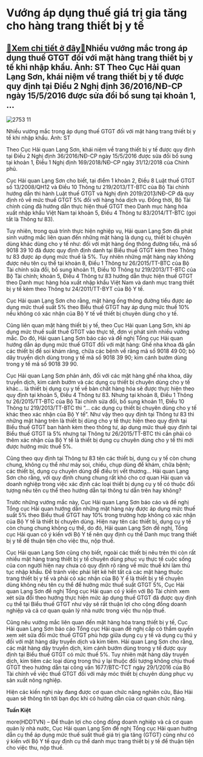 Vướng áp dụng thuế giá trị gia tăng cho hàng trang thiết bị y tế
================================================================

[:gift:Xem chi tiết ở đây:gift:](https://hddtvn.com/vuong-ap-dung-thue-gia-tri-gia-tang-cho-hang-trang-thiet-bi-y-te/)Nhiều vướng mắc trong áp dụng thuế GTGT đối với mặt hàng trang thiết bị y tế khi nhập khẩu. Ảnh: ST Theo Cục Hải quan Lạng Sơn, khái niệm về trang thiết bị y tế được quy định tại Điều 2 Nghị định 36/2016/NĐ-CP ngày 15/5/2016 được sửa đổi bổ sung tại khoản 1, …
--------------------------------------------------------------------------------------------------------------------------------------------------------------------------------------------------------------------------------------------------------------------





![2753 11](https://haiquanonline.com.vn/stores/news_dataimages/hoannm/082020/17/18/in_article/2753_11.jpg?rt=20200818083419 "Nhiều vướng mắc trong áp dụng thuế GTGT đối với mặt hàng trang thiết bị  y tế khi  nhập khẩu.	Ảnh: ST")


Nhiều vướng mắc trong áp dụng thuế GTGT đối với mặt hàng trang thiết bị y tế khi nhập khẩu. Ảnh: ST



Theo Cục Hải quan Lạng Sơn, khái niệm về trang thiết bị y tế được quy định tại Điều 2 Nghị định 36/2016/NĐ-CP ngày 15/5/2016 được sửa đổi bổ sung tại khoản 1, Điều 1 Nghị định 169/2018/NĐ-CP ngày 31/12/2018 của Chính phủ.


Cục Hải quan Lạng Sơn cho biết, tại điểm 1 khoản 2, Điều 8 Luật thuế GTGT số 13/2008/QH12 và Điều 10 Thông tư 219/2013/TT-BTC của Bộ Tài chính hướng dẫn thi hành Luật thuế GTGT và Nghị định 2019/2013/NĐ-CP đã quy định rõ về mức thuế GTGT 5% đối với hàng hóa dịch vụ. Đồng thời, Bộ Tài chính cũng đã hướng dẫn thực hiện thuế GTGT theo Danh mục hàng hóa xuất nhập khẩu Việt Nam tại khoản 5, Điều 4 Thông tư 83/2014/TT-BTC (gọi tắt là Thông tư 83).


Tuy nhiên, trong quá trình thực hiện nghiệp vụ, Hải quan Lạng Sơn đã phát sinh vướng mắc liên quan đến những mặt hàng là dụng cụ, thiết bị chuyên dùng khác dùng cho y tế như: đối với mặt hàng ống thông đường tiểu, mã số 9018 39 10 đã được quy định định danh tại Biểu thuế GTGT kèm theo Thông tư 83 được áp dụng mức thuế là 5%. Tuy nhiên những mặt hàng này không được nêu tên cụ thể tại khoản 8, Điều 1 Thông tư 26/2015/TT-BTC của Bộ Tài chính sửa đổi, bổ sung khoản 11, Điều 10 Thông tư 219/2013/TT-BTC của Bộ Tài chính; khoản 5, Điều 4 Thông tư 83 hướng dẫn thực hiện thuế GTGT theo Danh mục hàng hóa xuất nhập khẩu Việt Nam và danh mục trang thiết bị y tế kèm theo Thông tư 24/2011/TT-BYT của Bộ Y tế.


Cục Hải quan Lạng Sơn cho rằng, mặt hàng ống thông đường tiểu được áp dụng mức thuế suất 5% theo Biểu thuế GTGT hay áp dụng mức thuế 10% nếu không có xác nhận của Bộ Y tế về thiết bị chuyên dùng cho y tế.


Cũng liên quan mặt hàng thiết bị y tế, theo Cục Hải quan Lạng Sơn, khi áp dụng mức thuế suất thuế GTGT vào thực tế, đơn vị phát sinh nhiều vướng mắc. Do đó, Hải quan Lạng Sơn báo cáo và đề nghị Tổng cục Hải quan hướng dẫn áp dụng mức thuế GTGT đối với mặt hàng: Ghế nha khoa đã gắn các thiết bị để soi khám răng, chữa các bệnh về răng mã số 9018 49 00; bộ dây truyền dịch dùng trong y tế mã số 9018 39 90; kim cánh bướm dùng trong y tế mã số 9018 39 90.


Cục Hải quan Lạng Sơn phản ánh, đối với các mặt hàng ghế nha khoa, dây truyền dịch, kim cánh bướm và các dụng cụ thiết bị chuyên dùng cho y tế khác… là thiết bị dụng cụ y tế về bản chất hàng hóa sẽ được thực hiện theo quy định tại khoản 5, Điều 4 Thông tư 83. Nhưng tại khoản 8, Điều 1 Thông tư 26/2015/TT-BTC của Bộ Tài chính sửa đổi, bổ sung khoản 11, Điều 10 Thông tư 219/2013/TT-BTC thì “… các dụng cụ thiết bị chuyên dùng cho y tế khác theo xác nhận của Bộ Y tế”. Như vậy theo quy định tại Thông tư 83 thì những mặt hàng trên là thiết bị dùng cho y tế thực hiện theo quy định tại Biểu thuế GTGT ban hành kèm theo thông tư, áp dụng mức thuế quy định tại Biểu thuế GTGT là 5% nhưng tại Thông tư 26/2015/TT-BTC thì cần phải có thêm xác nhận của Bộ Y tế là thiết bị dụng cụ chuyên dùng cho y tế thì mới được hưởng mức thuế 5%.


Cũng theo quy định tại Thông tư 83 tên các thiết bị, dụng cụ y tế còn chung chung, không cụ thể như máy soi, chiếu, chụp dùng để khám, chữa bệnh; các thiết bị, dụng cụ chuyên dùng để điều trị vết thương… Hải quan Lạng Sơn cho rằng, với quy định chung chung rất khó cho cơ quan Hải quan và doanh nghiệp trong việc xác định các loại thiết bị dụng cụ y tế có thuộc đối tượng nêu tên cụ thể theo hướng dẫn tại thông tư dẫn trên hay không?


Trước những vướng mắc này, Cục Hải quan Lạng Sơn báo cáo và đề nghị Tổng cục Hải quan hướng dẫn những mặt hàng này được áp dụng mức thuế suất 5% theo Biểu thuế GTGT hay 10% trong trường hợp không có xác nhận của Bộ Y tế là thiết bị chuyên dùng. Hiện nay tên các thiết bị, dụng cụ y tế còn chung chung không cụ thể, do đó, Hải quan Lạng Sơn đề nghị, Tổng cục Hải quan có ý kiến với Bộ Y tế nên quy định cụ thể Danh mục trang thiết bị y tế để thuận tiện cho việc thu, nộp thuế.


Cục Hải quan Lạng Sơn cũng cho biết, ngoài các thiết bị nêu trên thì còn rất nhiều mặt hàng trang thiết bị y tế chuyên dùng phục vụ thực tế cuộc sống của con người hiện nay chưa có quy định rõ ràng về mức thuế khi làm thủ tục nhập khẩu. Để tránh việc phải liệt kê hết tất cả các mặt hàng thuộc trang thiết bị y tế và phải có xác nhận của Bộ Y ế là thiết bị y tế chuyên dùng không nêu tên cụ thể để hưởng mức thuế suất GTGT 5%, Cục Hải quan Lạng Sơn đề nghị Tổng cục Hải quan có ý kiến với Bộ Tài chính xem xét sửa đổi theo hướng thực hiện mức áp dụng thuế GTGT đã được quy định cụ thể tại Biểu thuế GTGT như vậy sẽ rất thuận lợi cho cộng đồng doanh nghiệp và cả cơ quan quản lý nhà nước trong việc thu nộp thuế.


Cũng nêu vướng mắc liên quan đến mặt hàng hóa trang thiết bị y tế, Cục Hải quan Lạng Sơn báo cáo Tổng cục Hải quan đề nghị cấp có thẩm quyền xem xét sửa đổi mức thuế GTGT phù hợp giữa dụng cụ y tế và dụng cụ thú y đối với mặt hàng dây truyền dịch và kim tiêm. Hải quan Lạng Sơn cho rằng, các mặt hàng dây truyền dịch, kim cánh bướm dùng trong y tế được quy định tại Biểu thuế GTGT có mức thuế 5%. Tuy nhiên mặt hàng dây truyền dịch, kim tiêm các loại dùng trong thú y lại thuộc đối tượng không chịu thuế GTGT theo hướng dẫn tại công văn 1677/BTC-TCT ngày 29/1/2016 của Bộ Tài chính về việc thuế GTGT đối với máy móc thiết bị chuyên dùng phục vụ sản xuất nông nghiệp.


Hiện các kiến nghị này đang được cơ quan chức năng nghiên cứu, Báo Hải quan sẽ thông tin tới bạn đọc khi có hướng dẫn của cơ quan chức năng.




**Tuấn Kiệt**



more(HDDTVN) – Để thuận lợi cho cộng đồng doanh nghiệp và cả cơ quan quản lý nhà nước, Cục Hải quan Lạng Sơn đề nghị Tổng cục Hải quan hướng dẫn cụ thể áp dụng mức thuế suất thuế giá trị gia tăng (GTGT) cũng như có ý kiến với Bộ Y tế quy định cụ thể danh mục trang thiết bị y tế để thuận tiện cho việc thu, nộp thuế.

